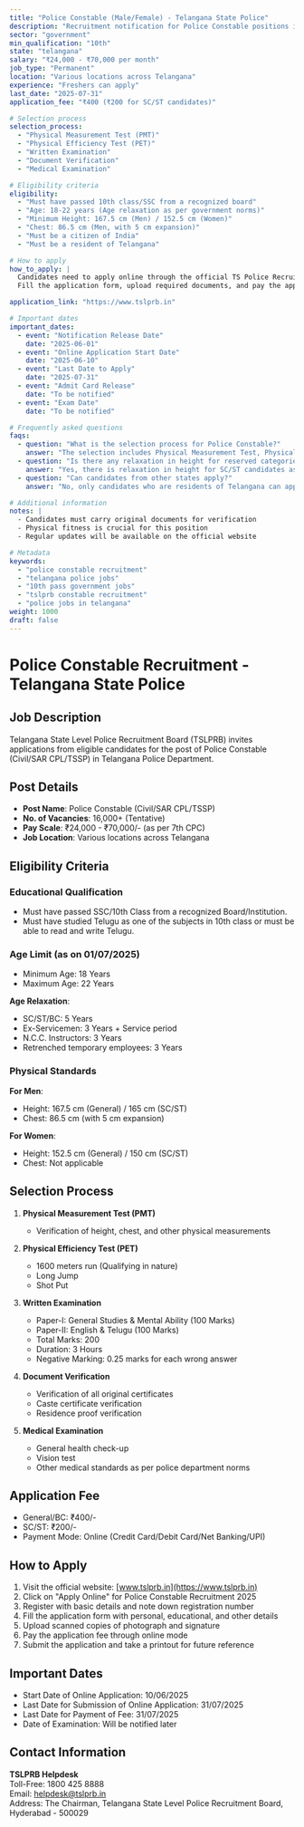 ```yaml
---
title: "Police Constable (Male/Female) - Telangana State Police"
description: "Recruitment notification for Police Constable positions in Telangana State Police Department"
sector: "government"
min_qualification: "10th"
state: "telangana"
salary: "₹24,000 - ₹70,000 per month"
job_type: "Permanent"
location: "Various locations across Telangana"
experience: "Freshers can apply"
last_date: "2025-07-31"
application_fee: "₹400 (₹200 for SC/ST candidates)"

# Selection process
selection_process:
  - "Physical Measurement Test (PMT)"
  - "Physical Efficiency Test (PET)"
  - "Written Examination"
  - "Document Verification"
  - "Medical Examination"

# Eligibility criteria
eligibility:
  - "Must have passed 10th class/SSC from a recognized board"
  - "Age: 18-22 years (Age relaxation as per government norms)"
  - "Minimum Height: 167.5 cm (Men) / 152.5 cm (Women)"
  - "Chest: 86.5 cm (Men, with 5 cm expansion)"
  - "Must be a citizen of India"
  - "Must be a resident of Telangana"

# How to apply
how_to_apply: |
  Candidates need to apply online through the official TS Police Recruitment Board website.
  Fill the application form, upload required documents, and pay the application fee.

application_link: "https://www.tslprb.in"

# Important dates
important_dates:
  - event: "Notification Release Date"
    date: "2025-06-01"
  - event: "Online Application Start Date"
    date: "2025-06-10"
  - event: "Last Date to Apply"
    date: "2025-07-31"
  - event: "Admit Card Release"
    date: "To be notified"
  - event: "Exam Date"
    date: "To be notified"

# Frequently asked questions
faqs:
  - question: "What is the selection process for Police Constable?"
    answer: "The selection includes Physical Measurement Test, Physical Efficiency Test, Written Exam, Document Verification, and Medical Examination."
  - question: "Is there any relaxation in height for reserved categories?"
    answer: "Yes, there is relaxation in height for SC/ST candidates as per government norms."
  - question: "Can candidates from other states apply?"
    answer: "No, only candidates who are residents of Telangana can apply."

# Additional information
notes: |
  - Candidates must carry original documents for verification
  - Physical fitness is crucial for this position
  - Regular updates will be available on the official website

# Metadata
keywords: 
  - "police constable recruitment"
  - "telangana police jobs"
  - "10th pass government jobs"
  - "tslprb constable recruitment"
  - "police jobs in telangana"
weight: 1000
draft: false
---
```


# Police Constable Recruitment - Telangana State Police

## Job Description

Telangana State Level Police Recruitment Board (TSLPRB) invites applications from eligible candidates for the post of Police Constable (Civil/SAR CPL/TSSP) in Telangana Police Department.

## Post Details

- **Post Name**: Police Constable (Civil/SAR CPL/TSSP)
- **No. of Vacancies**: 16,000+ (Tentative)
- **Pay Scale**: ₹24,000 - ₹70,000/- (as per 7th CPC)
- **Job Location**: Various locations across Telangana

## Eligibility Criteria

### Educational Qualification
- Must have passed SSC/10th Class from a recognized Board/Institution.
- Must have studied Telugu as one of the subjects in 10th class or must be able to read and write Telugu.

### Age Limit (as on 01/07/2025)
- Minimum Age: 18 Years
- Maximum Age: 22 Years

**Age Relaxation**:
- SC/ST/BC: 5 Years
- Ex-Servicemen: 3 Years + Service period
- N.C.C. Instructors: 3 Years
- Retrenched temporary employees: 3 Years

### Physical Standards

**For Men**:
- Height: 167.5 cm (General) / 165 cm (SC/ST)
- Chest: 86.5 cm (with 5 cm expansion)

**For Women**:
- Height: 152.5 cm (General) / 150 cm (SC/ST)
- Chest: Not applicable

## Selection Process

1. **Physical Measurement Test (PMT)**
   - Verification of height, chest, and other physical measurements

2. **Physical Efficiency Test (PET)**
   - 1600 meters run (Qualifying in nature)
   - Long Jump
   - Shot Put

3. **Written Examination**
   - Paper-I: General Studies & Mental Ability (100 Marks)
   - Paper-II: English & Telugu (100 Marks)
   - Total Marks: 200
   - Duration: 3 Hours
   - Negative Marking: 0.25 marks for each wrong answer

4. **Document Verification**
   - Verification of all original certificates
   - Caste certificate verification
   - Residence proof verification

5. **Medical Examination**
   - General health check-up
   - Vision test
   - Other medical standards as per police department norms

## Application Fee

- General/BC: ₹400/-
- SC/ST: ₹200/-
- Payment Mode: Online (Credit Card/Debit Card/Net Banking/UPI)

## How to Apply

1. Visit the official website: [www.tslprb.in](https://www.tslprb.in)
2. Click on "Apply Online" for Police Constable Recruitment 2025
3. Register with basic details and note down registration number
4. Fill the application form with personal, educational, and other details
5. Upload scanned copies of photograph and signature
6. Pay the application fee through online mode
7. Submit the application and take a printout for future reference

## Important Dates

- Start Date of Online Application: 10/06/2025
- Last Date for Submission of Online Application: 31/07/2025
- Last Date for Payment of Fee: 31/07/2025
- Date of Examination: Will be notified later

## Contact Information

**TSLPRB Helpdesk**  
Toll-Free: 1800 425 8888  
Email: helpdesk@tslprb.in  
Address: The Chairman, Telangana State Level Police Recruitment Board, Hyderabad - 500029
